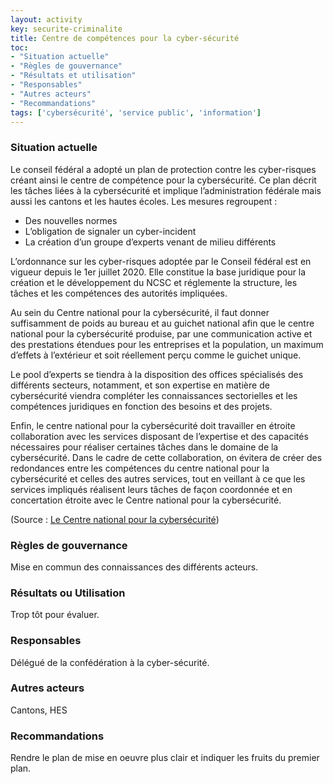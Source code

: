 ```yaml
---
layout: activity
key: securite-criminalite
title: Centre de compétences pour la cyber-sécurité
toc:
- "Situation actuelle"
- "Règles de gouvernance"
- "Résultats et utilisation"
- "Responsables"
- "Autres acteurs"
- "Recommandations"
tags: ['cybersécurité', 'service public', 'information']
---
```


### Situation actuelle

Le conseil fédéral a adopté un plan de protection contre les cyber-risques créant ainsi le centre de compétence pour la cybersécurité. Ce plan décrit les tâches liées à la cybersécurité et implique l’administration fédérale mais aussi les cantons et les hautes écoles. Les mesures regroupent : 
* Des nouvelles normes
* L’obligation de signaler un cyber-incident
* La création d’un groupe d’experts venant de milieu différents

L’ordonnance sur les cyber-risques adoptée par le Conseil fédéral est en vigueur depuis le 1er juillet 2020. Elle constitue la base juridique pour la création et le développement du NCSC et réglemente la structure, les tâches et les compétences des autorités impliquées. 

 Au sein du Centre national pour la cybersécurité, il faut donner suffisamment de poids au bureau et au guichet national afin que le centre national pour la cybersécurité produise, par une communication active et des prestations étendues pour les entreprises et la population, un maximum d’effets à l’extérieur et soit réellement perçu comme le guichet unique.

Le pool d’experts se tiendra à la disposition des offices spécialisés des différents secteurs, notamment, et son expertise en matière de cybersécurité viendra compléter les connaissances sectorielles et les compétences juridiques en fonction des besoins et des projets.

Enfin, le centre national pour la cybersécurité doit travailler en étroite collaboration avec les services disposant de l’expertise et des capacités nécessaires pour réaliser certaines tâches dans le domaine de la cybersécurité. Dans le cadre de cette collaboration, on évitera de créer des redondances entre les compétences du centre national pour la cybersécurité et celles des autres services, tout en veillant à ce que les services impliqués réalisent leurs tâches de façon coordonnée et en concertation étroite avec le Centre national pour la cybersécurité.

(Source : [Le Centre national pour la cybersécurité](https://www.melani.admin.ch/melani/fr/home/ueber_ncsc/das_ncsc.html))

### Règles de gouvernance

Mise en commun des connaissances des différents acteurs.

### Résultats ou Utilisation

Trop tôt pour évaluer. 

### Responsables

Délégué de la confédération à la cyber-sécurité.

### Autres acteurs

Cantons, HES

### Recommandations

Rendre le plan de mise en oeuvre plus clair et indiquer les fruits du premier plan.